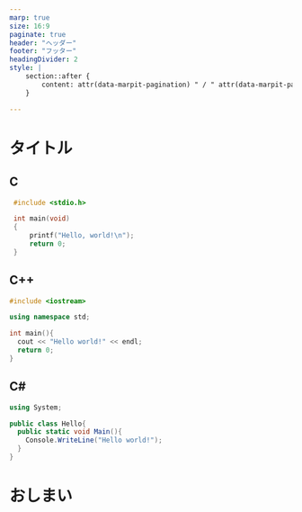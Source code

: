 ```yaml
---
marp: true
size: 16:9
paginate: true
header: "ヘッダー"
footer: "フッター"
headingDivider: 2
style: |
    section::after {
        content: attr(data-marpit-pagination) " / " attr(data-marpit-pagination-total);
    }

---
```

<!-- _paginate: false -->
<!-- _class: top -->

# タイトル



## C

``` C
 #include <stdio.h>

 int main(void)
 {
     printf("Hello, world!\n");
     return 0;
 }
```

## C++

``` C++
#include <iostream>

using namespace std;

int main(){
  cout << "Hello world!" << endl;
  return 0;
}
```

## C#

``` C#
using System;

public class Hello{
  public static void Main(){
    Console.WriteLine("Hello world!");
  }
}
```




# おしまい
<!-- _paginate: false -->
<!-- _class: bottom -->
